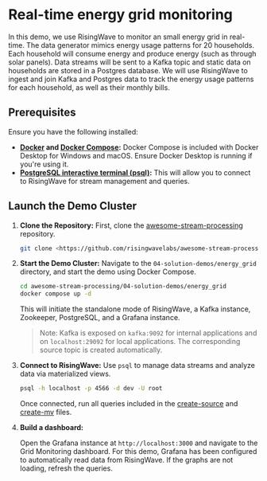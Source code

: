 # Real-time energy grid monitoring 

In this demo, we use RisingWave to monitor an small energy grid in real-time. The data generator mimics energy usage patterns for 20 households. Each household will consume energy and produce energy (such as through solar panels). Data streams will be sent to a Kafka topic and static data on households are stored in a Postgres database. We will use RisingWave to ingest and join Kafka and Postgres data to track the energy usage patterns for each household, as well as their monthly bills. 

## Prerequisites

Ensure you have the following installed:

- **[Docker](https://docs.docker.com/get-docker/) and [Docker Compose](https://docs.docker.com/compose/install/):** Docker Compose is included with Docker Desktop for Windows and macOS. Ensure Docker Desktop is running if you're using it.
- **[PostgreSQL interactive terminal (psql)](https://www.postgresql.org/download/):** This will allow you to connect to RisingWave for stream management and queries.

## Launch the Demo Cluster

1. **Clone the Repository:** First, clone the [awesome-stream-processing](https://github.com/risingwavelabs/awesome-stream-processing) repository.
    
    ```bash
    git clone <https://github.com/risingwavelabs/awesome-stream-processing.git>
    
    ```
    
2. **Start the Demo Cluster:** Navigate to the `04-solution-demos/energy_grid` directory, and start the demo using Docker Compose.
    
    ```bash
    cd awesome-stream-processing/04-solution-demos/energy_grid
    docker compose up -d
    
    ```
    
    This will initiate the standalone mode of RisingWave, a Kafka instance, Zookeeper, PostgreSQL, and a Grafana instance. 
    
    > Note: Kafka is exposed on `kafka:9092` for internal applications and on `localhost:29092` for local applications. The corresponding source topic is created automatically.
    > 
3. **Connect to RisingWave:** Use `psql` to manage data streams and analyze data via materialized views. 
    
    ```bash
    psql -h localhost -p 4566 -d dev -U root
    ```

    Once connected, run all queries included in the [create-source](/04-solution-demos/energy_grid/create_source.md) and [create-mv](/04-solution-demos/energy_grid/create_mv.md) files.
    
4. **Build a dashboard:**

    Open the Grafana instance at `http://localhost:3000` and navigate to the Grid Monitoring dashboard. For this demo, Grafana has been configured to automatically read data from RisingWave. If the graphs are not loading, refresh the queries.